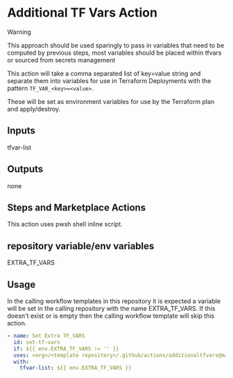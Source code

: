 # Additional TF Vars Action

> [!WARNING]
> This approach should be used sparingly to pass in variables that need to be computed by previous steps,
> most variables should be placed within tfvars or sourced from secrets management

This action will take a comma separated list of key=value string and separate them into variables for use in Terraform Deployments with the pattern `TF_VAR_<key>=<value>`.

These will be set as environment variables for use by the Terraform plan and apply/destroy.

## Inputs

tfvar-list

## Outputs

none

## Steps and Marketplace Actions

This action uses pwsh shell inline script.

## repository variable/env variables

EXTRA_TF_VARS

## Usage

In the calling workflow templates in this repository it is expected a variable will be set in the calling repository with the name EXTRA_TF_VARS. If this doesn't exist or is empty then the calling workflow template will skip this action.

```yaml
- name: Set Extra TF_VARS
  id: set-tf-vars
  if: ${{ env.EXTRA_TF_VARS != '' }}
  uses: <org>/<template repository>/.github/actions/additionaltfvars@main
  with:
    tfvar-list: ${{ env.EXTRA_TF_VARS }}
```

